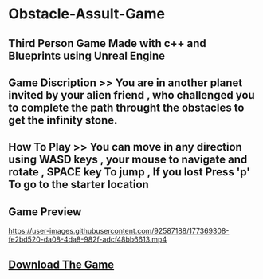 # Obstacle-Assult-Game
## Third Person Game Made with c++ and Blueprints using Unreal Engine

## Game Discription >> You are in another planet invited by your alien friend , who challenged you to complete the path throught the obstacles to get the infinity stone.

## How To Play >> You can move in any direction using WASD keys , your mouse to navigate and rotate , SPACE key To jump , If you lost Press 'p' To go to the starter location


## Game Preview

https://user-images.githubusercontent.com/92587188/177369308-fe2bd520-da08-4da8-982f-adcf48bb6613.mp4


## [Download The Game](https://drive.google.com/drive/folders/160QKU8-V-D5SqbNhT8TKkuXQuKffPHqY?usp=sharing)
